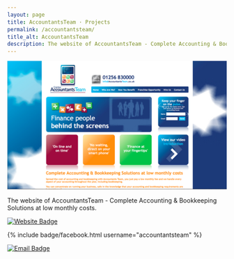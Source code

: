 ```yaml
---
layout: page
title: AccountantsTeam · Projects
permalink: /accountantsteam/
title_alt: AccountantsTeam
description: The website of AccountantsTeam - Complete Accounting & Bookkeeping Solutions at low monthly costs
---
```


![AccountantsTeam Index](/assets/img/accountantsteam-index.png)

The website of AccountantsTeam - Complete Accounting & Bookkeeping Solutions at low monthly costs.

[![Website Badge](https://img.shields.io/badge/Visit-accountantsteam.co.uk-lightgrey.svg)](https://accountantsteam.co.uk)

{% include badge/facebook.html username="accountantsteam" %}

[![Email Badge](https://img.shields.io/badge/Email-info@accountantsteam.co.uk-lightgrey.svg)](mailto:info@accountantsteam.co.uk)
